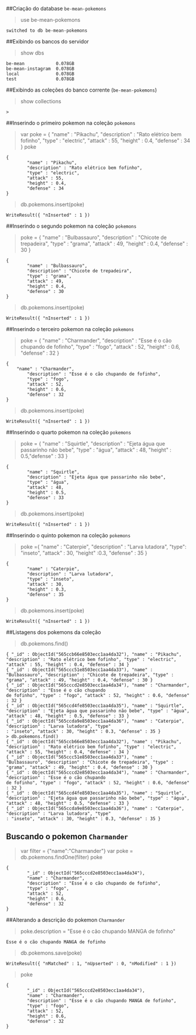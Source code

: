 ##Criação do database ```be-mean-pokemons```
> use be-mean-pokemons
```
switched to db be-mean-pokemons
```

##Exibindo os bancos do servidor
> show dbs
```
be-mean            0.078GB
be-mean-instagram  0.078GB
local              0.078GB
test               0.078GB
```

##Exibindo as coleções do banco corrente (```be-mean-pokemons```)
> show collections
```
>
```

##Inserindo o primeiro pokemon na coleção ```pokemons```
> var poke = {  "name" : "Pikachu", "description" : "Rato elétrico bem fofinho", "type" : "electric", "attack" : 55, "height" : 0.4, "defense" : 34 }
> poke
```
{
        "name" : "Pikachu",
        "description" : "Rato elétrico bem fofinho",
        "type" : "electric",
        "attack" : 55,
        "height" : 0.4,
        "defense" : 34
}
```
> db.pokemons.insert(poke)
```
WriteResult({ "nInserted" : 1 })
```

##Inserindo o segundo pokemon na coleção ```pokemons```
> poke = {  "name" : "Bulbassauro", "description" : "Chicote de trepadeira", "type" : "grama", "attack" : 49,
"height" : 0.4, "defense" : 30 }
```
{
        "name" : "Bulbassauro",
        "description" : "Chicote de trepadeira",
        "type" : "grama",
        "attack" : 49,
        "height" : 0.4,
        "defense" : 30
}
```
> db.pokemons.insert(poke)
```
WriteResult({ "nInserted" : 1 })
```

##Inserindo o terceiro pokemon na coleção ```pokemons```
> poke = {  "name" : "Charmander", "description" : "Esse é o cão chupando de fofinho", "type" : "fogo", "attack" : 52, "height" : 0.6, "defense" : 32 }

```
{
    "name" : "Charmander",
        "description" : "Esse é o cão chupando de fofinho",
        "type" : "fogo",
        "attack" : 52,
        "height" : 0.6,
        "defense" : 32
}
```
> db.pokemons.insert(poke)
```
WriteResult({ "nInserted" : 1 })
```

##Inserindo o quarto pokemon na coleção ```pokemons```
> poke = {  "name" : "Squirtle", "description" : "Ejeta água que passarinho não bebe", "type" : "água", "attack" : 48, "height" : 0.5,"defense" : 33 }
```
{
		"name" : "Squirtle",
        "description" : "Ejeta água que passarinho não bebe",
        "type" : "água",
        "attack" : 48,
        "height" : 0.5,
        "defense" : 33
}
```
> db.pokemons.insert(poke)
```
WriteResult({ "nInserted" : 1 })
```
##Inserindo o quinto pokemon na coleção ```pokemons```
> poke ={  "name" : "Caterpie", "description" : "Larva lutadora", "type": "inseto", "attack" : 30, "height" :0.3, "defense" : 35 }
```
{
		"name" : "Caterpie",
        "description" : "Larva lutadora",
        "type" : "inseto",
        "attack" : 30,
        "height" : 0.3,
        "defense" : 35
}
```
> db.pokemons.insert(poke)
```
WriteResult({ "nInserted" : 1 })
```

##Listagens dos pokemons da coleção
> db.pokemons.find()
```
{ "_id" : ObjectId("565ccb66e8503ecc1aa4da32"), "name" : "Pikachu", "description" : "Rato elétrico bem fofinho", "type" : "electric", "attack" : 55, "height" : 0.4, "defense" : 34 }
{ "_id" : ObjectId("565ccc51e8503ecc1aa4da33"), "name" : "Bulbassauro", "description" : "Chicote de trepadeira", "type" : "grama", "attack" : 49, "height" : 0.4, "defense" : 30 }
{ "_id" : ObjectId("565cccd2e8503ecc1aa4da34"), "name" : "Charmander", "description" : "Esse é o cão chupando
de fofinho", "type" : "fogo", "attack" : 52, "height" : 0.6, "defense" : 32 }
{ "_id" : ObjectId("565ccd4fe8503ecc1aa4da35"), "name" : "Squirtle", "description" : "Ejeta água que passarinho não bebe", "type" : "água", "attack" : 48, "height" : 0.5, "defense" : 33 }
{ "_id" : ObjectId("565ccda9e8503ecc1aa4da36"), "name" : "Caterpie", "description" : "Larva lutadora", "type"
: "inseto", "attack" : 30, "height" : 0.3, "defense" : 35 }
> db.pokemons.find()
{ "_id" : ObjectId("565ccb66e8503ecc1aa4da32"), "name" : "Pikachu", "description" : "Rato elétrico bem fofinho", "type" : "electric", "attack" : 55, "height" : 0.4, "defense" : 34 }
{ "_id" : ObjectId("565ccc51e8503ecc1aa4da33"), "name" : "Bulbassauro", "description" : "Chicote de trepadeira", "type" : "grama", "attack" : 49, "height" : 0.4, "defense" : 30 }
{ "_id" : ObjectId("565cccd2e8503ecc1aa4da34"), "name" : "Charmander", "description" : "Esse é o cão chupando
de fofinho", "type" : "fogo", "attack" : 52, "height" : 0.6, "defense" : 32 }
{ "_id" : ObjectId("565ccd4fe8503ecc1aa4da35"), "name" : "Squirtle", "description" : "Ejeta água que passarinho não bebe", "type" : "água", "attack" : 48, "height" : 0.5, "defense" : 33 }
{ "_id" : ObjectId("565ccda9e8503ecc1aa4da36"), "name" : "Caterpie", "description" : "Larva lutadora", "type"
: "inseto", "attack" : 30, "height" : 0.3, "defense" : 35 }
```

## Buscando o pokemon `Charmander`
> var filter = {"name":"Charmander"}
> var poke = db.pokemons.findOne(filter)
> poke
```
{
        "_id" : ObjectId("565cccd2e8503ecc1aa4da34"),
        "name" : "Charmander",
        "description" : "Esse é o cão chupando de fofinho",
        "type" : "fogo",
        "attack" : 52,
        "height" : 0.6,
        "defense" : 32
}
```

##Alterando a descrição do pokemon ```Charmander```

> poke.description = "Esse é o cão chupando MANGA de fofinho"
```
Esse é o cão chupando MANGA de fofinho
```
> db.pokemons.save(poke)
```
WriteResult({ "nMatched" : 1, "nUpserted" : 0, "nModified" : 1 })
```
> poke
```
{
        "_id" : ObjectId("565cccd2e8503ecc1aa4da34"),
        "name" : "Charmander",
        "description" : "Esse é o cão chupando MANGA de fofinho",
        "type" : "fogo",
        "attack" : 52,
        "height" : 0.6,
        "defense" : 32
}
```